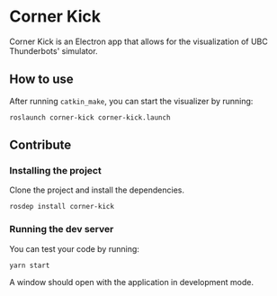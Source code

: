 # Corner Kick

Corner Kick is an Electron app that allows for the visualization of UBC Thunderbots' simulator.

## How to use

After running `catkin_make`, you can start the visualizer by running:

```
roslaunch corner-kick corner-kick.launch
```

## Contribute

### Installing the project

Clone the project and install the dependencies.

```
rosdep install corner-kick
```

### Running the dev server

You can test your code by running:

```
yarn start
```

A window should open with the application in development mode.
